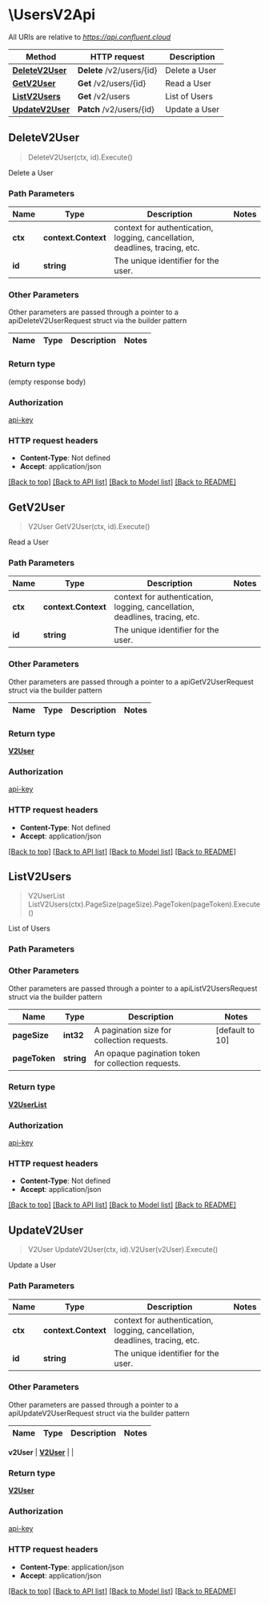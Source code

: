 # \UsersV2Api

All URIs are relative to *https://api.confluent.cloud*

Method | HTTP request | Description
------------- | ------------- | -------------
[**DeleteV2User**](UsersV2Api.md#DeleteV2User) | **Delete** /v2/users/{id} | Delete a User
[**GetV2User**](UsersV2Api.md#GetV2User) | **Get** /v2/users/{id} | Read a User
[**ListV2Users**](UsersV2Api.md#ListV2Users) | **Get** /v2/users | List of Users
[**UpdateV2User**](UsersV2Api.md#UpdateV2User) | **Patch** /v2/users/{id} | Update a User



## DeleteV2User

> DeleteV2User(ctx, id).Execute()

Delete a User



### Path Parameters


Name | Type | Description  | Notes
------------- | ------------- | ------------- | -------------
**ctx** | **context.Context** | context for authentication, logging, cancellation, deadlines, tracing, etc.
**id** | **string** | The unique identifier for the user. | 

### Other Parameters

Other parameters are passed through a pointer to a apiDeleteV2UserRequest struct via the builder pattern


Name | Type | Description  | Notes
------------- | ------------- | ------------- | -------------


### Return type

 (empty response body)

### Authorization

[api-key](../README.md#api-key)

### HTTP request headers

- **Content-Type**: Not defined
- **Accept**: application/json

[[Back to top]](#) [[Back to API list]](../README.md#documentation-for-api-endpoints)
[[Back to Model list]](../README.md#documentation-for-models)
[[Back to README]](../README.md)


## GetV2User

> V2User GetV2User(ctx, id).Execute()

Read a User



### Path Parameters


Name | Type | Description  | Notes
------------- | ------------- | ------------- | -------------
**ctx** | **context.Context** | context for authentication, logging, cancellation, deadlines, tracing, etc.
**id** | **string** | The unique identifier for the user. | 

### Other Parameters

Other parameters are passed through a pointer to a apiGetV2UserRequest struct via the builder pattern


Name | Type | Description  | Notes
------------- | ------------- | ------------- | -------------


### Return type

[**V2User**](v2.User.md)

### Authorization

[api-key](../README.md#api-key)

### HTTP request headers

- **Content-Type**: Not defined
- **Accept**: application/json

[[Back to top]](#) [[Back to API list]](../README.md#documentation-for-api-endpoints)
[[Back to Model list]](../README.md#documentation-for-models)
[[Back to README]](../README.md)


## ListV2Users

> V2UserList ListV2Users(ctx).PageSize(pageSize).PageToken(pageToken).Execute()

List of Users



### Path Parameters



### Other Parameters

Other parameters are passed through a pointer to a apiListV2UsersRequest struct via the builder pattern


Name | Type | Description  | Notes
------------- | ------------- | ------------- | -------------
 **pageSize** | **int32** | A pagination size for collection requests. | [default to 10]
 **pageToken** | **string** | An opaque pagination token for collection requests. | 

### Return type

[**V2UserList**](v2.UserList.md)

### Authorization

[api-key](../README.md#api-key)

### HTTP request headers

- **Content-Type**: Not defined
- **Accept**: application/json

[[Back to top]](#) [[Back to API list]](../README.md#documentation-for-api-endpoints)
[[Back to Model list]](../README.md#documentation-for-models)
[[Back to README]](../README.md)


## UpdateV2User

> V2User UpdateV2User(ctx, id).V2User(v2User).Execute()

Update a User



### Path Parameters


Name | Type | Description  | Notes
------------- | ------------- | ------------- | -------------
**ctx** | **context.Context** | context for authentication, logging, cancellation, deadlines, tracing, etc.
**id** | **string** | The unique identifier for the user. | 

### Other Parameters

Other parameters are passed through a pointer to a apiUpdateV2UserRequest struct via the builder pattern


Name | Type | Description  | Notes
------------- | ------------- | ------------- | -------------

 **v2User** | [**V2User**](V2User.md) |  | 

### Return type

[**V2User**](v2.User.md)

### Authorization

[api-key](../README.md#api-key)

### HTTP request headers

- **Content-Type**: application/json
- **Accept**: application/json

[[Back to top]](#) [[Back to API list]](../README.md#documentation-for-api-endpoints)
[[Back to Model list]](../README.md#documentation-for-models)
[[Back to README]](../README.md)


